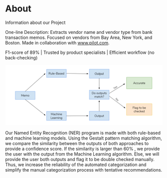 # About
Information about our Project

One-line Description: Extracts vendor name and vendor type from bank transaction memos. Focused on vendors from Bay Area, New York, and Boston. Made in collaboration with www.pilot.com.

F1-score of 89% | Trusted by product specialists | Efficient workflow (no back-checking)

![Final Design](FinalDesign.PNG)

Our Named Entity Recognition (NER) program is made with both rule-based and machine learning models.
Using the Gestalt pattern matching algorithm, we compare the similarity between the outputs of both approaches to provide a confidence score.
If the similarity is larger than 60% , we provide the user with the output from the Machine Learning algorithm.
Else, we will provide the user both outputs and flag it to be double checked manually.
Thus, we increase the reliability of the automated categorization and simplify the manual categorization process with tentative recommendations.
